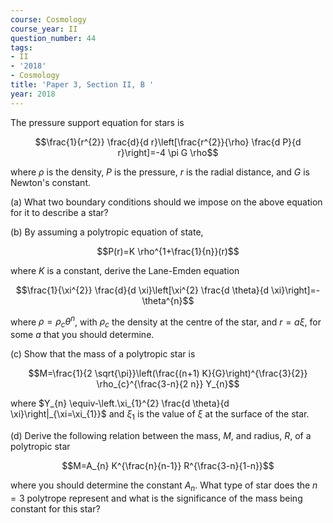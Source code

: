 ```yaml
---
course: Cosmology
course_year: II
question_number: 44
tags:
- II
- '2018'
- Cosmology
title: 'Paper 3, Section II, B '
year: 2018
---
```




The pressure support equation for stars is

$$\frac{1}{r^{2}} \frac{d}{d r}\left[\frac{r^{2}}{\rho} \frac{d P}{d r}\right]=-4 \pi G \rho$$

where $\rho$ is the density, $P$ is the pressure, $r$ is the radial distance, and $G$ is Newton's constant.

(a) What two boundary conditions should we impose on the above equation for it to describe a star?

(b) By assuming a polytropic equation of state,

$$P(r)=K \rho^{1+\frac{1}{n}}(r)$$

where $K$ is a constant, derive the Lane-Emden equation

$$\frac{1}{\xi^{2}} \frac{d}{d \xi}\left[\xi^{2} \frac{d \theta}{d \xi}\right]=-\theta^{n}$$

where $\rho=\rho_{c} \theta^{n}$, with $\rho_{c}$ the density at the centre of the star, and $r=a \xi$, for some $a$ that you should determine.

(c) Show that the mass of a polytropic star is

$$M=\frac{1}{2 \sqrt{\pi}}\left(\frac{(n+1) K}{G}\right)^{\frac{3}{2}} \rho_{c}^{\frac{3-n}{2 n}} Y_{n}$$

where $Y_{n} \equiv-\left.\xi_{1}^{2} \frac{d \theta}{d \xi}\right|_{\xi=\xi_{1}}$ and $\xi_{1}$ is the value of $\xi$ at the surface of the star.

(d) Derive the following relation between the mass, $M$, and radius, $R$, of a polytropic star

$$M=A_{n} K^{\frac{n}{n-1}} R^{\frac{3-n}{1-n}}$$

where you should determine the constant $A_{n}$. What type of star does the $n=3$ polytrope represent and what is the significance of the mass being constant for this star?